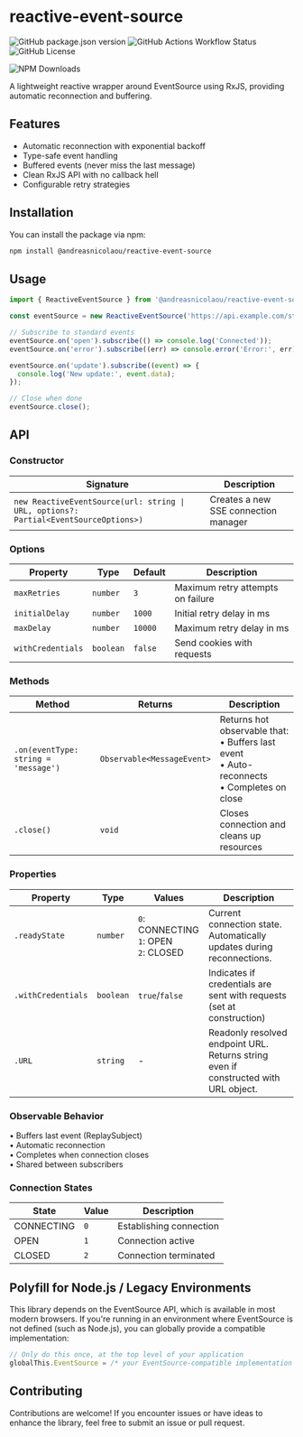 # reactive-event-source

![GitHub package.json version](https://img.shields.io/github/package-json/v/andreasnicolaou/reactive-event-source)
![GitHub Actions Workflow Status](https://img.shields.io/github/actions/workflow/status/andreasnicolaou/reactive-event-source/build.yaml)
![GitHub License](https://img.shields.io/github/license/andreasnicolaou/reactive-event-source)

![NPM Downloads](https://img.shields.io/npm/dm/%40andreasnicolaou%2Freactive-event-source)

A lightweight reactive wrapper around EventSource using RxJS, providing automatic reconnection and buffering.

## Features

- Automatic reconnection with exponential backoff
- Type-safe event handling
- Buffered events (never miss the last message)
- Clean RxJS API with no callback hell
- Configurable retry strategies

## Installation

You can install the package via npm:

```bash
npm install @andreasnicolaou/reactive-event-source
```

## Usage

```ts
import { ReactiveEventSource } from '@andreasnicolaou/reactive-event-source';

const eventSource = new ReactiveEventSource('https://api.example.com/stream');

// Subscribe to standard events
eventSource.on('open').subscribe(() => console.log('Connected'));
eventSource.on('error').subscribe((err) => console.error('Error:', err));

eventSource.on('update').subscribe((event) => {
  console.log('New update:', event.data);
});

// Close when done
eventSource.close();
```

## API

### Constructor

| Signature                                                                            | Description                          |
| ------------------------------------------------------------------------------------ | ------------------------------------ |
| `new ReactiveEventSource(url: string \| URL, options?: Partial<EventSourceOptions>)` | Creates a new SSE connection manager |

### Options

| Property          | Type      | Default | Description                       |
| ----------------- | --------- | ------- | --------------------------------- |
| `maxRetries`      | `number`  | `3`     | Maximum retry attempts on failure |
| `initialDelay`    | `number`  | `1000`  | Initial retry delay in ms         |
| `maxDelay`        | `number`  | `10000` | Maximum retry delay in ms         |
| `withCredentials` | `boolean` | `false` | Send cookies with requests        |

### Methods

| Method                               | Returns                    | Description                                                                                       |
| ------------------------------------ | -------------------------- | ------------------------------------------------------------------------------------------------- |
| `.on(eventType: string = 'message')` | `Observable<MessageEvent>` | Returns hot observable that:<br>• Buffers last event<br>• Auto-reconnects<br>• Completes on close |
| `.close()`                           | `void`                     | Closes connection and cleans up resources                                                         |

### Properties

| Property           | Type      | Values                                      | Description                                                                         |
| ------------------ | --------- | ------------------------------------------- | ----------------------------------------------------------------------------------- |
| `.readyState`      | `number`  | `0`: CONNECTING<br>`1`: OPEN<br>`2`: CLOSED | Current connection state. Automatically updates during reconnections.               |
| `.withCredentials` | `boolean` | `true`/`false`                              | Indicates if credentials are sent with requests (set at construction)               |
| `.URL`             | `string`  | -                                           | Readonly resolved endpoint URL. Returns string even if constructed with URL object. |

### Observable Behavior

• Buffers last event (ReplaySubject)  
• Automatic reconnection  
• Completes when connection closes  
• Shared between subscribers

### Connection States

| State      | Value | Description             |
| ---------- | ----- | ----------------------- |
| CONNECTING | `0`   | Establishing connection |
| OPEN       | `1`   | Connection active       |
| CLOSED     | `2`   | Connection terminated   |

## Polyfill for Node.js / Legacy Environments

This library depends on the EventSource API, which is available in most modern browsers. If you're running in an environment where EventSource is not defined (such as Node.js), you can globally provide a compatible implementation:

```ts
// Only do this once, at the top level of your application
globalThis.EventSource = /* your EventSource-compatible implementation */;
```

## Contributing

Contributions are welcome! If you encounter issues or have ideas to enhance the library, feel free to submit an issue or pull request.
